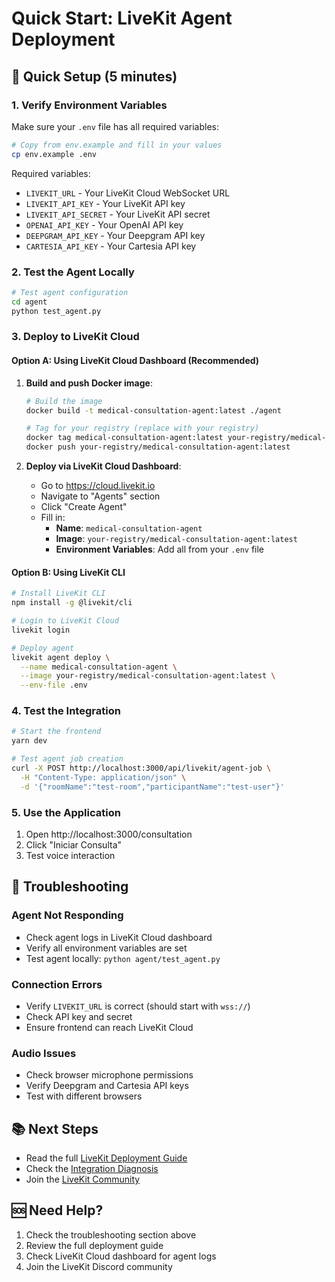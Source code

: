 # Quick Start: LiveKit Agent Deployment

## 🚀 Quick Setup (5 minutes)

### 1. Verify Environment Variables

Make sure your `.env` file has all required variables:

```bash
# Copy from env.example and fill in your values
cp env.example .env
```

Required variables:
- `LIVEKIT_URL` - Your LiveKit Cloud WebSocket URL
- `LIVEKIT_API_KEY` - Your LiveKit API key
- `LIVEKIT_API_SECRET` - Your LiveKit API secret
- `OPENAI_API_KEY` - Your OpenAI API key
- `DEEPGRAM_API_KEY` - Your Deepgram API key
- `CARTESIA_API_KEY` - Your Cartesia API key

### 2. Test the Agent Locally

```bash
# Test agent configuration
cd agent
python test_agent.py
```

### 3. Deploy to LiveKit Cloud

#### Option A: Using LiveKit Cloud Dashboard (Recommended)

1. **Build and push Docker image**:
   ```bash
   # Build the image
   docker build -t medical-consultation-agent:latest ./agent
   
   # Tag for your registry (replace with your registry)
   docker tag medical-consultation-agent:latest your-registry/medical-consultation-agent:latest
   docker push your-registry/medical-consultation-agent:latest
   ```

2. **Deploy via LiveKit Cloud Dashboard**:
   - Go to https://cloud.livekit.io
   - Navigate to "Agents" section
   - Click "Create Agent"
   - Fill in:
     - **Name**: `medical-consultation-agent`
     - **Image**: `your-registry/medical-consultation-agent:latest`
     - **Environment Variables**: Add all from your `.env` file

#### Option B: Using LiveKit CLI

```bash
# Install LiveKit CLI
npm install -g @livekit/cli

# Login to LiveKit Cloud
livekit login

# Deploy agent
livekit agent deploy \
  --name medical-consultation-agent \
  --image your-registry/medical-consultation-agent:latest \
  --env-file .env
```

### 4. Test the Integration

```bash
# Start the frontend
yarn dev

# Test agent job creation
curl -X POST http://localhost:3000/api/livekit/agent-job \
  -H "Content-Type: application/json" \
  -d '{"roomName":"test-room","participantName":"test-user"}'
```

### 5. Use the Application

1. Open http://localhost:3000/consultation
2. Click "Iniciar Consulta"
3. Test voice interaction

## 🔧 Troubleshooting

### Agent Not Responding
- Check agent logs in LiveKit Cloud dashboard
- Verify all environment variables are set
- Test agent locally: `python agent/test_agent.py`

### Connection Errors
- Verify `LIVEKIT_URL` is correct (should start with `wss://`)
- Check API key and secret
- Ensure frontend can reach LiveKit Cloud

### Audio Issues
- Check browser microphone permissions
- Verify Deepgram and Cartesia API keys
- Test with different browsers

## 📚 Next Steps

- Read the full [LiveKit Deployment Guide](management/LIVEKIT_DEPLOYMENT_GUIDE.md)
- Check the [Integration Diagnosis](management/LIVEKIT_INTEGRATION_DIAGNOSIS.md)
- Join the [LiveKit Community](https://discord.gg/livekit)

## 🆘 Need Help?

1. Check the troubleshooting section above
2. Review the full deployment guide
3. Check LiveKit Cloud dashboard for agent logs
4. Join the LiveKit Discord community
